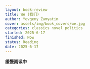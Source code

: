 ```yaml
---
layout: book-review
title: We (我们)
author: Yevgeny Zamyatin
cover: assets/img/book_covers/we.jpg
categories: classics novel politics
started: 2025-6-17
finished: Now
status: Reading
date: 2025-6-17
---
```


**缓慢阅读中**